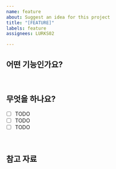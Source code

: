```yaml
---
name: feature
about: Suggest an idea for this project
title: "[FEATURE]"
labels: feature
assignees: LURKS02

---
```


## 어떤 기능인가요?
> 

<br>

## 무엇을 하나요?
- [ ] TODO
- [ ] TODO
- [ ] TODO

<br>

## 참고 자료

<br>
